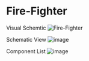 # Fire-Fighter


Visual Schemtic
![Fire-Fighter](https://github.com/user-attachments/assets/33373f1c-92a9-4f3b-a6cf-c316934545ae)

Schematic View
![image](https://github.com/user-attachments/assets/9fb7722a-8282-4b2f-af5f-23a8273ecf5b)

Component List
![image](https://github.com/user-attachments/assets/c06b6a40-6715-40f1-9c89-70749a55b917)
